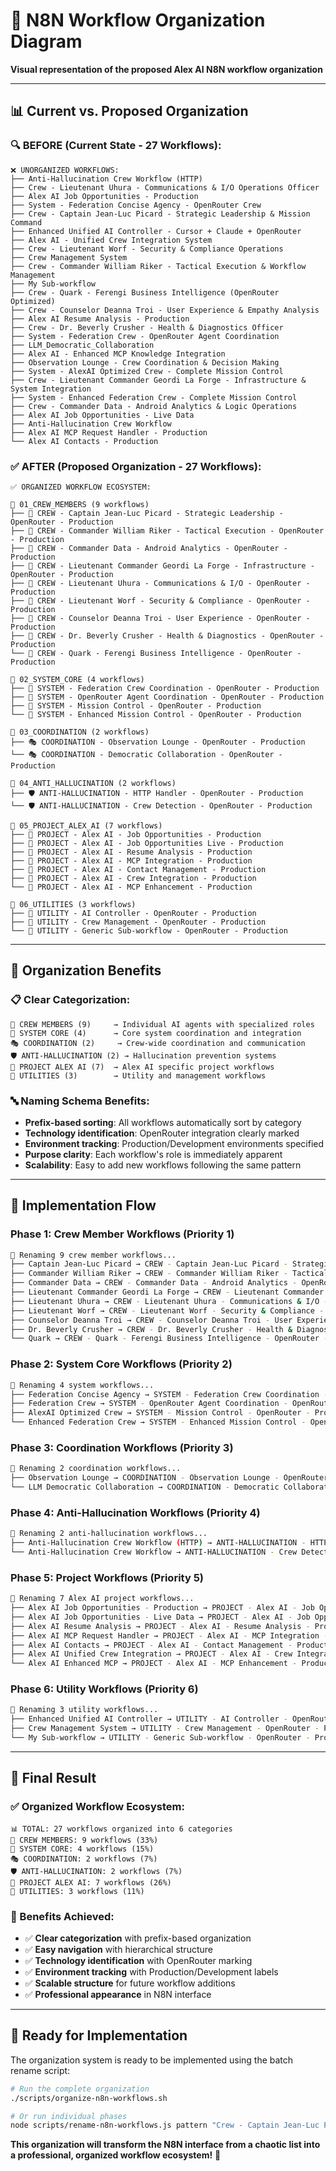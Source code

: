 # 🖖 N8N Workflow Organization Diagram

**Visual representation of the proposed Alex AI N8N workflow organization**

---

## 📊 **Current vs. Proposed Organization**

### **🔍 BEFORE (Current State - 27 Workflows):**
```
❌ UNORGANIZED WORKFLOWS:
├── Anti-Hallucination Crew Workflow (HTTP)
├── Crew - Lieutenant Uhura - Communications & I/O Operations Officer
├── Alex AI Job Opportunities - Production
├── System - Federation Concise Agency - OpenRouter Crew
├── Crew - Captain Jean-Luc Picard - Strategic Leadership & Mission Command
├── Enhanced Unified AI Controller - Cursor + Claude + OpenRouter
├── Alex AI - Unified Crew Integration System
├── Crew - Lieutenant Worf - Security & Compliance Operations
├── Crew Management System
├── Crew - Commander William Riker - Tactical Execution & Workflow Management
├── My Sub-workflow
├── Crew - Quark - Ferengi Business Intelligence (OpenRouter Optimized)
├── Crew - Counselor Deanna Troi - User Experience & Empathy Analysis
├── Alex AI Resume Analysis - Production
├── Crew - Dr. Beverly Crusher - Health & Diagnostics Officer
├── System - Federation Crew - OpenRouter Agent Coordination
├── LLM_Democratic_Collaboration
├── Alex AI - Enhanced MCP Knowledge Integration
├── Observation Lounge - Crew Coordination & Decision Making
├── System - AlexAI Optimized Crew - Complete Mission Control
├── Crew - Lieutenant Commander Geordi La Forge - Infrastructure & System Integration
├── System - Enhanced Federation Crew - Complete Mission Control
├── Crew - Commander Data - Android Analytics & Logic Operations
├── Alex AI Job Opportunities - Live Data
├── Anti-Hallucination Crew Workflow
├── Alex AI MCP Request Handler - Production
└── Alex AI Contacts - Production
```

### **✅ AFTER (Proposed Organization - 27 Workflows):**
```
✅ ORGANIZED WORKFLOW ECOSYSTEM:

📁 01_CREW_MEMBERS (9 workflows)
├── 🖖 CREW - Captain Jean-Luc Picard - Strategic Leadership - OpenRouter - Production
├── 🖖 CREW - Commander William Riker - Tactical Execution - OpenRouter - Production
├── 🖖 CREW - Commander Data - Android Analytics - OpenRouter - Production
├── 🖖 CREW - Lieutenant Commander Geordi La Forge - Infrastructure - OpenRouter - Production
├── 🖖 CREW - Lieutenant Uhura - Communications & I/O - OpenRouter - Production
├── 🖖 CREW - Lieutenant Worf - Security & Compliance - OpenRouter - Production
├── 🖖 CREW - Counselor Deanna Troi - User Experience - OpenRouter - Production
├── 🖖 CREW - Dr. Beverly Crusher - Health & Diagnostics - OpenRouter - Production
└── 🖖 CREW - Quark - Ferengi Business Intelligence - OpenRouter - Production

📁 02_SYSTEM_CORE (4 workflows)
├── 🚀 SYSTEM - Federation Crew Coordination - OpenRouter - Production
├── 🚀 SYSTEM - OpenRouter Agent Coordination - OpenRouter - Production
├── 🚀 SYSTEM - Mission Control - OpenRouter - Production
└── 🚀 SYSTEM - Enhanced Mission Control - OpenRouter - Production

📁 03_COORDINATION (2 workflows)
├── 🎭 COORDINATION - Observation Lounge - OpenRouter - Production
└── 🎭 COORDINATION - Democratic Collaboration - OpenRouter - Production

📁 04_ANTI_HALLUCINATION (2 workflows)
├── 🛡️ ANTI-HALLUCINATION - HTTP Handler - OpenRouter - Production
└── 🛡️ ANTI-HALLUCINATION - Crew Detection - OpenRouter - Production

📁 05_PROJECT_ALEX_AI (7 workflows)
├── 🏢 PROJECT - Alex AI - Job Opportunities - Production
├── 🏢 PROJECT - Alex AI - Job Opportunities Live - Production
├── 🏢 PROJECT - Alex AI - Resume Analysis - Production
├── 🏢 PROJECT - Alex AI - MCP Integration - Production
├── 🏢 PROJECT - Alex AI - Contact Management - Production
├── 🏢 PROJECT - Alex AI - Crew Integration - Production
└── 🏢 PROJECT - Alex AI - MCP Enhancement - Production

📁 06_UTILITIES (3 workflows)
├── 🔧 UTILITY - AI Controller - OpenRouter - Production
├── 🔧 UTILITY - Crew Management - OpenRouter - Production
└── 🔧 UTILITY - Generic Sub-workflow - OpenRouter - Production
```

---

## 🎯 **Organization Benefits**

### **📋 Clear Categorization:**
```
🖖 CREW MEMBERS (9)     → Individual AI agents with specialized roles
🚀 SYSTEM CORE (4)      → Core system coordination and integration
🎭 COORDINATION (2)     → Crew-wide coordination and communication
🛡️ ANTI-HALLUCINATION (2) → Hallucination prevention systems
🏢 PROJECT ALEX AI (7)  → Alex AI specific project workflows
🔧 UTILITIES (3)        → Utility and management workflows
```

### **🔤 Naming Schema Benefits:**
- **Prefix-based sorting**: All workflows automatically sort by category
- **Technology identification**: OpenRouter integration clearly marked
- **Environment tracking**: Production/Development environments specified
- **Purpose clarity**: Each workflow's role is immediately apparent
- **Scalability**: Easy to add new workflows following the same pattern

---

## 🚀 **Implementation Flow**

### **Phase 1: Crew Member Workflows (Priority 1)**
```bash
🔄 Renaming 9 crew member workflows...
├── Captain Jean-Luc Picard → CREW - Captain Jean-Luc Picard - Strategic Leadership - OpenRouter - Production
├── Commander William Riker → CREW - Commander William Riker - Tactical Execution - OpenRouter - Production
├── Commander Data → CREW - Commander Data - Android Analytics - OpenRouter - Production
├── Lieutenant Commander Geordi La Forge → CREW - Lieutenant Commander Geordi La Forge - Infrastructure - OpenRouter - Production
├── Lieutenant Uhura → CREW - Lieutenant Uhura - Communications & I/O - OpenRouter - Production
├── Lieutenant Worf → CREW - Lieutenant Worf - Security & Compliance - OpenRouter - Production
├── Counselor Deanna Troi → CREW - Counselor Deanna Troi - User Experience - OpenRouter - Production
├── Dr. Beverly Crusher → CREW - Dr. Beverly Crusher - Health & Diagnostics - OpenRouter - Production
└── Quark → CREW - Quark - Ferengi Business Intelligence - OpenRouter - Production
```

### **Phase 2: System Core Workflows (Priority 2)**
```bash
🔄 Renaming 4 system workflows...
├── Federation Concise Agency → SYSTEM - Federation Crew Coordination - OpenRouter - Production
├── Federation Crew → SYSTEM - OpenRouter Agent Coordination - OpenRouter - Production
├── AlexAI Optimized Crew → SYSTEM - Mission Control - OpenRouter - Production
└── Enhanced Federation Crew → SYSTEM - Enhanced Mission Control - OpenRouter - Production
```

### **Phase 3: Coordination Workflows (Priority 3)**
```bash
🔄 Renaming 2 coordination workflows...
├── Observation Lounge → COORDINATION - Observation Lounge - OpenRouter - Production
└── LLM Democratic Collaboration → COORDINATION - Democratic Collaboration - OpenRouter - Production
```

### **Phase 4: Anti-Hallucination Workflows (Priority 4)**
```bash
🔄 Renaming 2 anti-hallucination workflows...
├── Anti-Hallucination Crew Workflow (HTTP) → ANTI-HALLUCINATION - HTTP Handler - OpenRouter - Production
└── Anti-Hallucination Crew Workflow → ANTI-HALLUCINATION - Crew Detection - OpenRouter - Production
```

### **Phase 5: Project Workflows (Priority 5)**
```bash
🔄 Renaming 7 Alex AI project workflows...
├── Alex AI Job Opportunities - Production → PROJECT - Alex AI - Job Opportunities - Production
├── Alex AI Job Opportunities - Live Data → PROJECT - Alex AI - Job Opportunities Live - Production
├── Alex AI Resume Analysis → PROJECT - Alex AI - Resume Analysis - Production
├── Alex AI MCP Request Handler → PROJECT - Alex AI - MCP Integration - Production
├── Alex AI Contacts → PROJECT - Alex AI - Contact Management - Production
├── Alex AI Unified Crew Integration → PROJECT - Alex AI - Crew Integration - Production
└── Alex AI Enhanced MCP → PROJECT - Alex AI - MCP Enhancement - Production
```

### **Phase 6: Utility Workflows (Priority 6)**
```bash
🔄 Renaming 3 utility workflows...
├── Enhanced Unified AI Controller → UTILITY - AI Controller - OpenRouter - Production
├── Crew Management System → UTILITY - Crew Management - OpenRouter - Production
└── My Sub-workflow → UTILITY - Generic Sub-workflow - OpenRouter - Production
```

---

## 🎉 **Final Result**

### **✅ Organized Workflow Ecosystem:**
```
📊 TOTAL: 27 workflows organized into 6 categories
🖖 CREW MEMBERS: 9 workflows (33%)
🚀 SYSTEM CORE: 4 workflows (15%)
🎭 COORDINATION: 2 workflows (7%)
🛡️ ANTI-HALLUCINATION: 2 workflows (7%)
🏢 PROJECT ALEX AI: 7 workflows (26%)
🔧 UTILITIES: 3 workflows (11%)
```

### **🎯 Benefits Achieved:**
- ✅ **Clear categorization** with prefix-based organization
- ✅ **Easy navigation** with hierarchical structure
- ✅ **Technology identification** with OpenRouter marking
- ✅ **Environment tracking** with Production/Development labels
- ✅ **Scalable structure** for future workflow additions
- ✅ **Professional appearance** in N8N interface

---

## 🚀 **Ready for Implementation**

The organization system is ready to be implemented using the batch rename script:

```bash
# Run the complete organization
./scripts/organize-n8n-workflows.sh

# Or run individual phases
node scripts/rename-n8n-workflows.js pattern "Crew - Captain Jean-Luc Picard" "CREW - Captain Jean-Luc Picard - Strategic Leadership - OpenRouter - Production"
```

**This organization will transform the N8N interface from a chaotic list into a professional, organized workflow ecosystem!** 🖖
